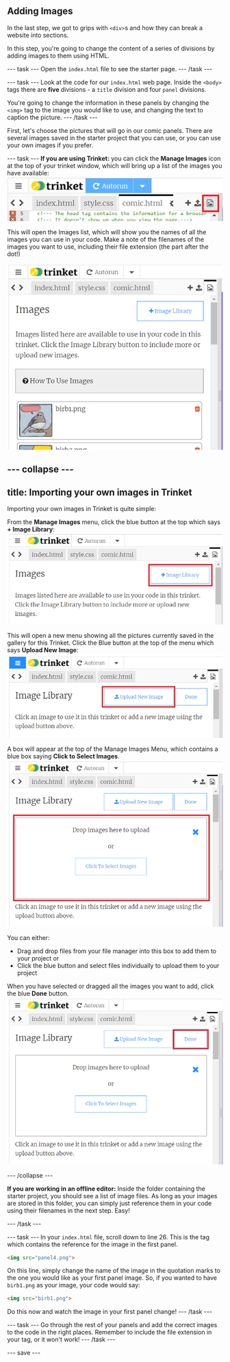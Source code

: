 ## Adding Images

In the last step, we got to grips with ```<div>```s and how they can break a website into sections. 

In this step, you're going to change the content of a series of divisions by adding images to them using HTML. 

--- task ---
Open the ```index.html``` file to see the starter page.
--- /task ---

--- task ---
Look at the code for our ```index.html``` web page. Inside the ```<body>``` tags there are **five** divisions -  a ```title``` division and four ```panel``` divisions.

You're going to change the information in these panels by changing the ```<img>``` tag to the image you would like to use, and changing the text to caption the picture.
--- /task ---
 
First, let's choose the pictures that will go in our comic panels. There are several images saved in the starter project that you can use, or you can use your own images if you prefer. 

--- task ---
**If you are using Trinket:** you can click the **Manage Images** icon at the top of your trinket window, which will bring up a list of the images you have available:
![Manage Images Icon is at the top right of your code window, highlighted here in red.](images/image_button.png)

This will open the Images list, which will show you the names of all the images you can use in your code. Make a note of the filenames of the images you want to use, including their file extension (the part after the dot!)

![A list of images and their filenames shown in the Trinket window.](images/image_import.png)

--- collapse ---
---
title: Importing your own images in Trinket
---

Importing your own images in Trinket is quite simple: 

From the **Manage Images** menu, click the blue button at the top which says **+ Image Library**:
![At the top right of the Manage Images menu is a blue button saying + Image Library ](images/import_image.png)

This will open a new menu showing all the pictures currently saved in the gallery for this Trinket. Click the Blue button at the top of the menu which says **Upload New Image**:
![At the top right of the Manage Images menu is a blue button saying +Upload New Image ](images/upload_image.png)

A box will appear at the top of the Manage Images Menu, which contains a blue box saying **Click to Select Images**. 
![At the top of the Manage Images menu is a box saying Drop Images here to upload.](images/drop_image.png)

You can either: 
+ Drag and drop files from your file manager into this box to add them to your project or
+ Click the blue button and select files individually to upload them to your project

When you have selected or dragged all the images you want to add, click the blue **Done** button.
![At the top of the Manage Images menu is a box saying Done.](images/done_image.png)

--- /collapse ---

**If you are working in an offline editor:** Inside the folder containing the starter project, you should see a list of image files. As long as your images are stored in this folder, you can simply just reference them in your code using their filenames in the next step. Easy!

--- /task ---

--- task ---
In your ```index.html``` file, scroll down to line 26. This is the tag which contains the reference for the image in the first panel.
```html
<img src="panel4.png">
```
On this line, simply change the name of the image in the quotation marks to the one you would like as your first panel image. So, if you wanted to have ```birb1.png``` as your image, your code would say:
```html
<img src="birb1.png">
```
Do this now and watch the image in your first panel change!
--- /task ---

--- task ---
Go through the rest of your panels and add the correct images to the code in the right places. Remember to include the file extension in your tag, or it won't work!
--- /task ---

--- save ---